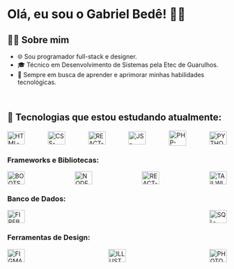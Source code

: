 # Olá, eu sou o Gabriel Bedê! 👋🏼

## 👨‍💻 Sobre mim
- 🌐 Sou programador full-stack e designer.
- 🎓 Técnico em Desenvolvimento de Sistemas pela Etec de Guarulhos.
- 🚀 Sempre em busca de aprender e aprimorar minhas habilidades tecnológicas.

<br>

## 👾 Tecnologias que estou estudando atualmente:
<div style="display: flex; justify-content: space-between; align-items: center;">
  <img alt="HTML-BEDE" height="30" width="40" src="https://cdn.jsdelivr.net/gh/devicons/devicon/icons/html5/html5-original.svg" />
  <img alt="CSS-BEDE" height="30" width="40" src="https://cdn.jsdelivr.net/gh/devicons/devicon/icons/css3/css3-original.svg" />
  <img alt="REACT-BEDE" height="30" width="40" src="https://cdn.jsdelivr.net/gh/devicons/devicon/icons/react/react-original.svg" />
  <img alt="JS-BEDE" height="30" width="40" src="https://cdn.jsdelivr.net/gh/devicons/devicon/icons/javascript/javascript-original.svg" />
  <img alt="PHP-BEDE" height="35" width="40" src="https://cdn.jsdelivr.net/gh/devicons/devicon/icons/php/php-original.svg" />
  <img alt="PYTHON-BEDE" height="30" width="40" src="https://cdn.jsdelivr.net/gh/devicons/devicon/icons/python/python-original.svg" />
</div>

### Frameworks e Bibliotecas:
<div style="display: flex; justify-content: space-between; align-items: center;">
  <img alt="BOOTSTRAP-BEDE" height="30" width="40" src="https://cdn.jsdelivr.net/gh/devicons/devicon/icons/bootstrap/bootstrap-original.svg" />
  <img alt="NODEJS-BEDE" height="30" width="40" src="https://cdn.jsdelivr.net/gh/devicons/devicon/icons/nodejs/nodejs-plain.svg" />
  <img alt="REACT-BEDE" height="30" width="40" src="https://cdn.jsdelivr.net/gh/devicons/devicon/icons/react/react-original.svg" />
  <img alt="TAILWIND-BEDE" height="30" width="40" src="https://cdn.jsdelivr.net/gh/devicons/devicon/icons/tailwindcss/tailwindcss-original.svg" />
</div>

### Banco de Dados:
<div style="display: flex; justify-content: space-between; align-items: center;">
  <img alt="FIREBASE-BEDE" height="30" width="40" src="https://cdn.jsdelivr.net/gh/devicons/devicon/icons/firebase/firebase-plain.svg" />
  <img alt="SQL-BEDE" height="30" width="40" src="https://cdn.jsdelivr.net/gh/devicons/devicon/icons/mysql/mysql-original.svg" />
</div>
  
### Ferramentas de Design:
<div style="display: flex; justify-content: space-between; align-items: center;">
  <img alt="FIGMA-BEDE" height="30" width="40" src="https://cdn.jsdelivr.net/gh/devicons/devicon/icons/figma/figma-original.svg" />
  <img alt="ILLUSTRATOR-BEDE" height="30" width="40" src="https://cdn.jsdelivr.net/gh/devicons/devicon/icons/illustrator/illustrator-plain.svg" />
  <img alt="PHOTOSHOP-BEDE" height="30" width="40" src="https://cdn.jsdelivr.net/gh/devicons/devicon/icons/photoshop/photoshop-plain.svg" />
</div>
